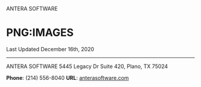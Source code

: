 ANTERA SOFTWARE
# PNG:IMAGES
Last Updated December 16th, 2020






---
ANTERA SOFTWARE
5445 Legacy Dr
Suite 420,
Plano, TX 75024

**Phone**: (214) 556-8040
**URL**: [anterasoftware.com](https://anterasoftware.com/)
